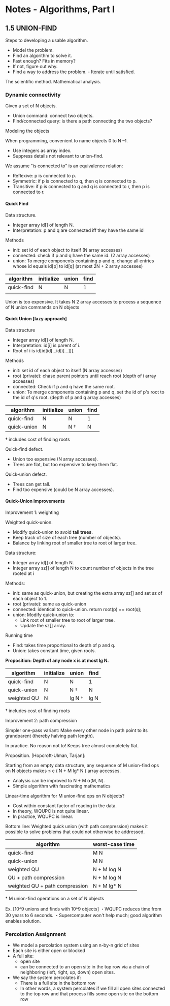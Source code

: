 # Notes - Algorithms, Part I

## 1.5 UNION-FIND

Steps to developing a usable algorithm.

- Model the problem.
- Find an algorithm to solve it.
- Fast enough? Fits in memory?
- If not, figure out why.
- Find a way to address the problem. - Iterate until satisfied.

The scientific method. Mathematical analysis.

### Dynamic connectivity

Given a set of N objects.

- Union command: connect two objects.
- Find/connected query: is there a path connecting the two objects?

Modeling the objects

When programming, convenient to name objects 0 to N –1.

- Use integers as array index.
- Suppress details not relevant to union-find.

We assume "is connected to" is an equivalence relation:

- Reflexive: p is connected to p.
- Symmetric: if p is connected to q, then q is connected to p.
- Transitive: if p is connected to q and q is connected to r, then p is connected to r.

#### Quick Find

Data structure.

- Integer array id[] of length N.
- Interpretation: p and q are connected iff they have the same id

Methods

- init: set id of each object to itself (N array accesses)
- connected: check if p and q have the same id. (2 array accesses)
- union: To merge components containing p and q, change all entries whose id equals id[p] to id[q]
  (at most 2N + 2 array accesses)

| algorithm  | initialize | union | find |
| ---------- | ---------- | ----- | ---- |
| quick-find | N          | N     | 1    |
|            |            |       |      |

Union is too expensive. It takes N 2 array accesses to process a sequence of
N union commands on N objects

#### Quick Union [lazy approach]

Data structure

- Integer array id[] of length N.
- Interpretation: id[i] is parent of i.
- Root of i is id[id[id[...id[i]...]]].

Methods

- init: set id of each object to itself (N array accesses)
- root (private): chase parent pointers until reach root (depth of i array accesses)
- connected: Check if p and q have the same root.
- union: To merge components containing p and q, set the id of p's root to the id of q's root.
  (depth of p and q array accesses)

| algorithm   | initialize | union | find |
| ----------- | ---------- | ----- | ---- |
| quick-find  | N          | N     | 1    |
| quick-union | N          | N †   | N    |

† includes cost of finding roots

Quick-find defect.

- Union too expensive (N array accesses).
- Trees are flat, but too expensive to keep them flat.

Quick-union defect.

- Trees can get tall.
- Find too expensive (could be N array accesses).

#### Quick-Union Improvements

Improvement 1: weighting

Weighted quick-union.

- Modify quick-union to avoid **tall trees**.
- Keep track of size of each tree (number of objects).
- Balance by linking root of smaller tree to root of larger tree.

Data structure:

- Integer array id[] of length N.
- Integer array sz[] of length N to count number of objects in the tree rooted
  at i

Methods:

- init: same as quick-union, but creating the extra array sz[] and set sz of each object to 1.
- root (private): same as quick-union
- connected: identical to quick-union. return root(p) == root(q);
- union: Modify quick-union to:
  - Link root of smaller tree to root of larger tree.
  - Update the sz[] array.

Running time

- Find: takes time proportional to depth of p and q.
- Union: takes constant time, given roots.

**Proposition: Depth of any node x is at most lg N.**

| algorithm   | initialize | union  | find |
| ----------- | ---------- | ------ | ---- |
| quick-find  | N          | N      | 1    |
| quick-union | N          | N †    | N    |
| weighted QU | N          | lg N † | lg N |

† includes cost of finding roots

Improvement 2: path compression

Simpler one-pass variant: Make every other node in path point to its
grandparent (thereby halving path length).

In practice. No reason not to! Keeps tree almost completely flat.

Proposition. [Hopcroft-Ulman, Tarjan]:

Starting from an empty data structure, any sequence of M union-find ops on N objects
makes ≤ c ( N + M lg\* N ) array accesses.

- Analysis can be improved to N + M α(M, N).
- Simple algorithm with fascinating mathematics

Linear-time algorithm for M union-find ops on N objects?

- Cost within constant factor of reading in the data.
- In theory, WQUPC is not quite linear.
- In practice, WQUPC is linear.

Bottom line: Weighted quick union (with path compression) makes it
possible to solve problems that could not otherwise be addressed.

| algorithm                      | worst-case time |
| ------------------------------ | --------------- |
| quick-find                     | M N             |
| quick-union                    | M N             |
| weighted QU                    | N + M log N     |
| QU + path compression          | N + M log N     |
| weighted QU + path compression | N + M lg\* N    |

\* M union-find operations on a set of N objects

Ex. [10^9 unions and finds with 10^9 objects]
・WQUPC reduces time from 30 years to 6 seconds.
・Supercomputer won't help much; good algorithm enables solution.

### Percolation Assignment

- We model a percolation system using an n-by-n grid of sites
- Each site is either open or blocked
- A full site:
  - open site
  - can be connected to an open site in the top row via a chain of
    neighboring (left, right, up, down) open sites.
- We say the system percolates if:
  - There is a full site in the bottom row
  - In other words, a system percolates if we fill all open sites connected to the top row and that
    process fills some open site on the bottom row

